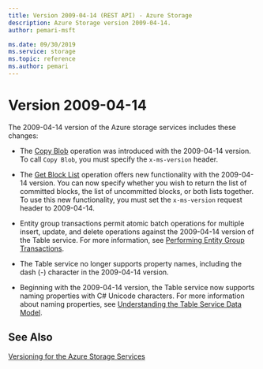 ```yaml
---
title: Version 2009-04-14 (REST API) - Azure Storage
description: Azure Storage version 2009-04-14.
author: pemari-msft

ms.date: 09/30/2019
ms.service: storage
ms.topic: reference
ms.author: pemari
---
```


# Version 2009-04-14

The 2009-04-14 version of the Azure storage services includes these changes:  
  
-   The [Copy Blob](Copy-Blob.md) operation was introduced with the 2009-04-14 version. To call `Copy Blob`, you must specify the `x-ms-version` header.  
  
-   The [Get Block List](Get-Block-List.md) operation offers new functionality with the 2009-04-14 version. You can now specify whether you wish to return the list of committed blocks, the list of uncommitted blocks, or both lists together. To use this new functionality, you must set the `x-ms-version` request header to 2009-04-14.  
  
-   Entity group transactions permit atomic batch operations for multiple insert, update, and delete operations against the 2009-04-14 version of the Table service. For more information, see [Performing Entity Group Transactions](Performing-Entity-Group-Transactions.md).  
  
-   The Table service no longer supports property names, including the dash (-) character in the 2009-04-14 version.  
  
-   Beginning with the 2009-04-14 version, the Table service now supports naming properties with C# Unicode characters. For more information about naming properties, see [Understanding the Table Service Data Model](Understanding-the-Table-Service-Data-Model.md).  
  
## See Also  
 [Versioning for the Azure Storage Services](Versioning-for-the-Azure-Storage-Services.md)
